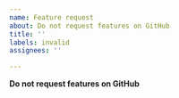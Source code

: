 ```yaml
---
name: Feature request
about: Do not request features on GitHub
title: ''
labels: invalid
assignees: ''

---
```


**Do not request features on GitHub**
